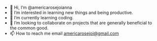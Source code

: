 - 👋 Hi, I’m @americarosejoianna
- 👀 I’m interested in learning new things and being productive.
- 🌱 I’m currently learning coding.
- 💞️ I’m looking to collaborate on projects that are generally beneficial to the common good. 
- 📫 How to reach me email americarosejoi@gmail.com 

<!---
americarosejoianna/americarosejoianna is a ✨ special ✨ repository because its `README.md` (this file) appears on your GitHub profile.
You can click the Preview link to take a look at your changes.
--->
